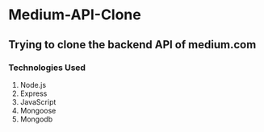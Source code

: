 # Medium-API-Clone

## Trying to clone the backend API of medium.com

### Technologies Used

1.  Node.js
2.  Express
3.  JavaScript
4.  Mongoose
5.  Mongodb
